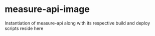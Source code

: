 # measure-api-image
Instantiation of measure-api along with its respective build and deploy scripts reside here
